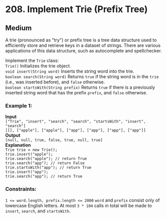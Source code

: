 # 208. Implement Trie (Prefix Tree)

## Medium

A trie (pronounced as "try") or prefix tree is a tree data structure used to efficiently store and retrieve keys in a
dataset of strings. There are various applications of this data structure, such as autocomplete and spellchecker.

Implement the `Trie` class:  
`Trie()` Initializes the trie object.   
`void insert(String word)` Inserts the string word into the trie.   
`boolean search(String word)` Returns `true` if the string word is in the `trie` (i.e., was inserted before),
and `false` otherwise.   
`boolean startsWith(String prefix)` Returns `true` if there is a previously inserted string word that has the
prefix `prefix`, and `false` otherwise.

### Example 1:
**Input**  
`["Trie", "insert", "search", "search", "startsWith", "insert", "search"]`  
`[[], ["apple"], ["apple"], ["app"], ["app"], ["app"], ["app"]]`  
**Output**  
`[null, null, true, false, true, null, true]`  
**Explanation**  
`Trie trie = new Trie();`  
`trie.insert("apple");`  
`trie.search("apple"); // return True`  
`trie.search("app"); // return False`  
`trie.startsWith("app"); // return True`  
`trie.insert("app");`  
`trie.search("app"); // return True`

### Constraints:
`1 <= word.length, prefix.length <= 2000`
`word` and `prefix` consist only of lowercase English letters.
At most `3 * 104` calls in total will be made to `insert`, `search`, and `startsWith`.